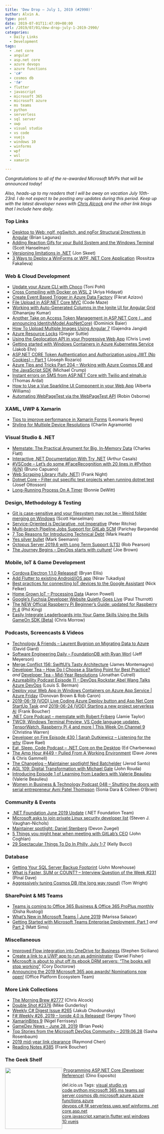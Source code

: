 ```yaml
---
title: 'Dew Drop – July 1, 2019 (#2990)'
author: Alvin A.
type: post
date: 2019-07-01T11:47:09+00:00
url: /2019/07/01/dew-drop-july-1-2019-2990/
categories:
  - Daily Links
  - Development
tags:
  - .net core
  - angular
  - asp.net core
  - azure devops
  - azure functions
  - 'c#'
  - cosmos db
  - 'f#'
  - flutter
  - javascript
  - microsoft 365
  - microsoft azure
  - ms teams
  - python
  - serverless
  - sql server
  - uwp
  - visual studio
  - vs code
  - vuejs
  - windows 10
  - winforms
  - wpf
  - wsl
  - xamarin

---
```

_Congratulations to all of the re-awarded Microsoft MVPs that will be announced today!_

_Also, heads-up to my readers that I will be away on vacation July 10th-23rd. I do not expect to be posting any updates during this period. Keep up with the latest developer news with <a href="http://blog.cwa.me.uk/" target="_blank" rel="noopener noreferrer">Chris Alcock</a> and the other link blogs that I include here daily._

### <a name="top"></a>Top Links

  * <a href="https://brianlagunas.com/desktop-to-web-ngif-ngswitch-and-ngfor-structural-directives-in-angular/" target="_blank" rel="noopener noreferrer">Desktop to Web: ngIf, ngSwitch, and ngFor Structural Directives in Angular</a> (Brian Lagunas)
  * <a href="http://feeds.hanselman.com/~/603822008/0/scotthanselman~Adding-Reaction-Gifs-for-your-Build-System-and-the-Windows-Terminal.aspx" target="_blank" rel="noopener noreferrer">Adding Reaction Gifs for your Build System and the Windows Terminal</a> (Scott Hanselman)
  * <a href="http://feedproxy.google.com/~r/JonSkeetCodingBlog/~3/OL1QOUjDxX0/" target="_blank" rel="noopener noreferrer">Versioning limitations in .NET</a> (Jon Skeet)
  * <a href="https://www.telerik.com/blogs/3-ways-to-deploy-a-winforms-or-wpf-net-core-application" target="_blank" rel="noopener noreferrer">3 Ways to Deploy a WinForms or WPF .NET Core Application</a> (Rossitza Fakalieva)



### <a name="web"></a>Web & Cloud Development

  * <a href="http://feedproxy.google.com/~r/blogatworkat/~3/i4vEw-aXuDs/post.aspx" target="_blank" rel="noopener noreferrer">Update your Azure CLI with Choco</a> (Toni Pohl)
  * <a href="https://ariya.io/2019/06/cross-compiling-with-docker-on-wsl-2" target="_blank" rel="noopener noreferrer">Cross Compiling with Docker on WSL 2</a> (Ariya Hidayat)
  * <a href="http://feedproxy.google.com/~r/MSSQLTips-LatestSqlServerTips/~3/TrZ5PIOxdKU/" target="_blank" rel="noopener noreferrer">Create Event Based Trigger in Azure Data Factory</a> (Fikrat Azizov)
  * <a href="https://code-maze.com/file-upload-aspnetcore-mvc/" target="_blank" rel="noopener noreferrer">File Upload in ASP.NET Core MVC</a> (Code Maze)
  * <a href="https://www.infragistics.com/community/blogs/b/infragistics/posts/working-with-auto-generated-columns-in-the-ignite-ui-for-angular-grid" target="_blank" rel="noopener noreferrer">Working with Auto-Generated Columns in the Ignite UI for Angular Grid</a> (Dhananjay Kumar)
  * <a href="https://leastprivilege.com/2019/06/30/another-take-on-access-token-management-in-asp-net-core-and-announcing-identitymodel-aspnetcore/" target="_blank" rel="noopener noreferrer">Another Take on Access Token Management in ASP.NET Core (…and announcing IdentityModel.AspNetCore)</a> (Dominick Baier)
  * <a href="https://www.c-sharpcorner.com/article/how-to-upload-multiple-image-using-angular7/" target="_blank" rel="noopener noreferrer">How To Upload Multiple Images Using Angular 7</a> (Gajendra Jangid)
  * <a href="https://gregorsuttie.com/2019/06/29/azure-resource-locks/" target="_blank" rel="noopener noreferrer">Azure Resource Locks</a> (Gregor Suttie)
  * <a href="https://love2dev.com/blog/html-geolocation" target="_blank" rel="noopener noreferrer">Using the Geolocation API in your Progressive Web App</a> (Chris Love)
  * <a href="https://blog.ehn.nu/2019/06/getting-started-with-windows-containers-in-azure-kubernetes-service/?utm_source=rss&utm_medium=rss&utm_campaign=getting-started-with-windows-containers-in-azure-kubernetes-service" target="_blank" rel="noopener noreferrer">Getting started with Windows Containers in Azure Kubernetes Service</a> (Jakob Ehn)
  * <a href="https://www.codeproject.com/Articles/5160941/ASP-NET-CORE-Token-Authentication-and-Authorizatio" target="_blank" rel="noopener noreferrer">ASP.NET CORE Token Authentication and Authorization using JWT (No Cookies) – Part 1</a> (Joseph Rozario)
  * <a href="https://www.michaelcrump.net/azure-tips-and-tricks204/" target="_blank" rel="noopener noreferrer">Azure Tips and Tricks Part 204 &#8211; Working with Azure Cosmos DB and the JavaScript SDK</a> (Michael Crump)
  * <a href="https://blog.elmah.io/instant-errors-on-sms-from-aspnet-core-with-twilio-and-elmahio/" target="_blank" rel="noopener noreferrer">Instant errors on SMS from ASP.NET Core with Twilio and elmah.io</a> (Thomas Ardal)
  * <a href="https://www.telerik.com/blogs/how-to-use-a-vue-sparkline-ui-component-in-your-web-app" target="_blank" rel="noopener noreferrer">How to Use a Vue Sparkline UI Component in your Web App</a> (Alberta Williams)
  * <a href="https://www.robinosborne.co.uk/2019/07/01/automating-and-orchestrating-webpagetest/" target="_blank" rel="noopener noreferrer">Automating WebPageTest via the WebPageTest API</a> (Robin Osborne)



### <a name="silverlight"></a>XAML, UWP & Xamarin

  * <a href="https://askxammy.com/tips-to-improve-performance-in-xamarin-forms/" target="_blank" rel="noopener noreferrer">Tips to improve performance in Xamarin Forms</a> (Leomaris Reyes)
  * <a href="https://devblogs.microsoft.com/xamarin/styling-for-multiple-device-resolutions/" target="_blank" rel="noopener noreferrer">Styling for Multiple Device Resolutions</a> (Charlin Agramonte)



### <a name="dotnet"></a>Visual Studio & .NET

  * <a href="https://www.softwaremeadows.com/posts/memstate-_the_practical_argument_for_big_in-memory_data" target="_blank" rel="noopener noreferrer">Memstate: The Practical Argument for Big, In-Memory Data</a> (Charles Flatt)
  * <a href="https://www.infoq.com/news/2019/06/interactive-dotnet-documentation?utm_campaign=infoq_content&utm_source=infoq&utm_medium=feed&utm_term=global" target="_blank" rel="noopener noreferrer">Interactive .NET Documentation With Try .NET</a> (Arthur Casals)
  * <a href="http://feedproxy.google.com/~r/elbruno/~3/wiTf35B-w50/" target="_blank" rel="noopener noreferrer">#VSCode – Let’s do some #FaceRecognition with 20 lines in #Python (6/N)</a> (Bruno Capuano)
  * <a href="https://www.codeproject.com/Articles/1010181/Web-Scraping-Library-fully-NET" target="_blank" rel="noopener noreferrer">Web Scraping Library (fully .NET)</a> (Frank Night)
  * <a href="https://josefottosson.se/dotnet-core-filter-out-specific-test-projects-when-running-dotnet-test/" target="_blank" rel="noopener noreferrer">Dotnet Core &#8211; Filter out specific test projects when running dotnet test</a> (Josef Ottosson)
  * <a href="http://geek-goddess-bonnie.blogspot.com/2019/06/long-running-process-on-timer.html" target="_blank" rel="noopener noreferrer">Long-Running Process On A Timer</a> (Bonnie DeWitt)



### <a name="design"></a>Design, Methodology & Testing

  * <a href="http://feeds.hanselman.com/~/603858630/0/scotthanselman~Git-is-casesensitive-and-your-filesystem-may-not-be-Weird-folder-merging-on-Windows.aspx" target="_blank" rel="noopener noreferrer">Git is case-sensitive and your filesystem may not be &#8211; Weird folder merging on Windows</a> (Scott Hanselman)
  * <a href="http://blog.peterritchie.com/Service-Oriented-is-Declarative-Not-Imperative/" target="_blank" rel="noopener noreferrer">Service-Oriented is Declarative, not Imperative</a> (Peter Ritchie)
  * <a href="http://feedproxy.google.com/~r/ContinuousBlog/~3/EI1_XfkxPBg/" target="_blank" rel="noopener noreferrer">Multi-branch Pipeline Jobs Support for GitLab SCM</a> (Parichay Barpanda)
  * <a href="https://markheath.net/post/technical-debt-reasons" target="_blank" rel="noopener noreferrer">7 Top Reasons for Introducing Technical Debt</a> (Mark Heath)
  * <a href="https://blog.ploeh.dk/2019/07/01/yes-silver-bullet/" target="_blank" rel="noopener noreferrer">Yes silver bullet</a> (Mark Seemann)
  * <a href="https://octopus.com/blog/octopus-release-2019.6-lts" target="_blank" rel="noopener noreferrer">Octopus Server 2019.6 with Long Term Support (LTS)</a> (Rob Pearson)
  * <a href="https://devblogs.microsoft.com/premier-developer/the-journey-begins-devops-starts-with-culture/" target="_blank" rel="noopener noreferrer">The Journey Begins – DevOps starts with culture!</a> (Joe Brown)



### <a name="mobile"></a>Mobile, IoT & Game Development

  * <a href="https://cordova.apache.org/announcements/2019/07/01/cordova-electron-release-1.1.0.html" target="_blank" rel="noopener noreferrer">Cordova Electron 1.1.0 Released!</a> (Bryan Ellis)
  * <a href="https://medium.com/flutter-community/add-flutter-to-existing-android-ios-app-ae8c4fb1582e?source=rss----86fb29d7cc6a---4" target="_blank" rel="noopener noreferrer">Add Flutter to existing Android/iOS app</a> (Nirav Tukadiya)
  * <a href="https://medium.com/google-developers/best-practices-for-connecting-iot-devices-to-the-google-assistant-9e5b7f5cc95a?source=rss----2e5ce7f173a5---4" target="_blank" rel="noopener noreferrer">Best practices for connecting IoT devices to the Google Assistant</a> (Nick Felker)
  * <a href="https://www.aaron-powell.com/posts/2019-07-01-home-grown-iot-processing-data/" target="_blank" rel="noopener noreferrer">Home Grown IoT &#8211; Processing Data</a> (Aaron Powell)
  * <a href="https://www.thurrott.com/dev/209460/googles-fuchsia-developer-website-quietly-goes-live?utm_source=rss&utm_medium=rss&utm_campaign=googles-fuchsia-developer-website-quietly-goes-live" target="_blank" rel="noopener noreferrer">Google’s Fuchsia Developer Website Quietly Goes Live</a> (Paul Thurrott)
  * <a href="https://www.raspberrypi.org/blog/the-new-official-raspberry-pi-beginners-guide-updated-for-raspberry-pi-4/" target="_blank" rel="noopener noreferrer">The NEW Official Raspberry Pi Beginner’s Guide: updated for Raspberry Pi 4</a> (Phil King)
  * <a href="https://developer.amazon.com/blogs/alexa/post/671de3de-0635-4626-9371-e926d7d655d6/skills-gameon-sdk" target="_blank" rel="noopener noreferrer">Easily Integrate Leaderboards into Your Game Skills Using the Skills GameOn SDK (Beta)</a> (Chris Morrow)



### <a name="podcasts"></a>Podcasts, Screencasts & Videos

  * <a href="http://DavidGiard.com/2019/07/01/LaurentBugnionOnMigratingDataToAzure.aspx" target="_blank" rel="noopener noreferrer">Technology & Friends &#8211; Laurent Bugnion on Migrating Data to Azure</a> (David Giard)
  * <a href="https://softwareengineeringdaily.com/2019/07/01/foundationdb-with-ryan-worl/" target="_blank" rel="noopener noreferrer">Software Engineering Daily &#8211; FoundationDB with Ryan Worl</a> (Jeff Meyerson)
  * <a href="http://www.mergeconflict.fm/156" target="_blank" rel="noopener noreferrer">Merge Conflict 156: SwiftUI&#8217;s Tasty Architecture</a> (James Montemagno)
  * <a href="http://developertea.simplecast.fm/4a9bc2c2" target="_blank" rel="noopener noreferrer">Developer Tea &#8211; How Do I Choose a Starting Point for Best Practice?</a> _and_ <a href="http://developertea.simplecast.fm/4fee5c84" target="_blank" rel="noopener noreferrer">Developer Tea &#8211; Mid-Year Resolutions</a> (Jonathan Cutrell)
  * <a href="http://www.azureability.com/e/devops-superstar-abel-wang-talks-azure-devops/" target="_blank" rel="noopener noreferrer">Azureability Podcast Episode 11 &#8211; DevOps Rockstar Abel Wang Talks Azure DevOps</a> (Louis S. Berman)
  * <a href="https://channel9.msdn.com/Shows/Azure-Friday/Deploy-your-Web-App-in-Windows-Containers-on-Azure-App-Service?WT.mc_id=DX_MVP4025064" target="_blank" rel="noopener noreferrer">Deploy your Web App in Windows Containers on Azure App Service | Azure Friday</a> (Donovan Brown & Rob Caron)
  * <a href="http://www.youtube.com/watch?v=QJXSUG_BLRA" target="_blank" rel="noopener noreferrer">2019-06-19 (VOD) Live Coding Azure Deploy button and Asp Net Core StartUp Task</a> _and_ <a href="http://www.youtube.com/watch?v=mJW3_4UEicQ" target="_blank" rel="noopener noreferrer">2019-06-24 (VOD) Starting a new project serverless AI</a> (Frank Boucher)
  * <a href="https://dotnetcore.show/episode-28-memstate-with-robert-friberg" target="_blank" rel="noopener noreferrer">.NET Core Podcast &#8211; memstate with Robert Friberg</a> (Jamie Taylor)
  * <a href="https://channel9.msdn.com/Shows/This+Week+On+Channel+9/TWC9-Windows-Terminal-Preview-VS-Code-language-updates-TensorWatch-Raspberry-Pi-4-and-more?WT.mc_id=DX_MVP4025064" target="_blank" rel="noopener noreferrer">TWC9: Windows Terminal Preview, VS Code language updates, TensorWatch, Raspberry Pi 4 and more | This Week On Channel 9</a> (Christina Warren)
  * <a href="https://developeronfire.com/podcast/episode-430-sarah-dutkiewicz-listening-for-the-why" target="_blank" rel="noopener noreferrer">Developer on Fire Episode 430 | Sarah Dutkiewicz &#8211; Listening for the why</a> (Dave Rael)
  * <a href="http://feedproxy.google.com/~r/esc-podcast/~3/VIE4dQY4PO8/net-core-on-the-desktop" target="_blank" rel="noopener noreferrer">Eat, Sleep, Code Podcast &#8211; .NET Core on the Desktop</a> (Ed Charbeneau)
  * <a href="http://feedproxy.google.com/~r/TheAmpHour/~3/boGwML3raCQ/" target="_blank" rel="noopener noreferrer">The Amp Hour #449 &#8211; Pulled From A Working Environment</a> (Dave Jones & Chris Gammell)
  * <a href="https://changelog.com/podcast/351" target="_blank" rel="noopener noreferrer">The Changelog &#8211; Maintainer spotlight! Ned Batchelder</a> (Jerod Santo)
  * <a href="https://www.ageekleader.com/agl-109-digital-transformation-with-michael-gale/" target="_blank" rel="noopener noreferrer">AGL 109: Digital Transformation with Michael Gale</a> (John Rouda)
  * <a href="https://cloudblogs.microsoft.com/industry-blog/microsoft-in-business/2019/06/17/introducing-episode-1-of-learning-from-leaders-with-valerie-beaulieu/" target="_blank" rel="noopener noreferrer">Introducing Episode 1 of Learning from Leaders with Valerie Beaulieu</a> (Valerie Beaulieu)
  * <a href="http://womeninbizandtech.mpsn.libsynpro.com/048-shutting-the-doors-with-serial-entrepreneur-avni-patel-thompson" target="_blank" rel="noopener noreferrer">Women in Business & Technology Podcast 048 &#8211; Shutting the doors with serial entrepreneur Avni Patel Thompson</a> (Sonia Dara & Colleen O&#8217;Brien)



### <a name="events"></a>Community & Events

  * <a href="https://www.dotnetfoundation.org/blog/2019/06/28/net-foundation-june-2019-update" target="_blank" rel="noopener noreferrer">.NET Foundation June 2019 Update</a> (.NET Foundation Team)
  * <a href="https://www.zdnet.com/article/microsoft-asks-to-join-private-linux-security-developer-list/#ftag=RSSbaffb68" target="_blank" rel="noopener noreferrer">Microsoft asks to join private Linux security developer list</a> (Steven J. Vaughan-Nichols)
  * <a href="https://github.blog/2019-06-28-maintainer-spotlight-daniel-stenberg/" target="_blank" rel="noopener noreferrer">Maintainer spotlight: Daniel Stenberg</a> (Devon Zuegel)
  * <a href="https://about.gitlab.com/2019/06/28/five-things-you-hear-from-gitlab-ceo/" target="_blank" rel="noopener noreferrer">5 Things you might hear when meeting with GitLab&#8217;s CEO</a> (John Coghlan)
  * <a href="https://www.uwishunu.com/2019/06/things-to-do-in-philly-this-week-july-1-7-2019/" target="_blank" rel="noopener noreferrer">29 Spectacular Things To Do In Philly, July 1-7</a> (Kelly Bucci)



### <a name="sql"></a>Database

  * <a href="https://www.sqlservercentral.com/blogs/getting-your-sql-server-backup-footprint" target="_blank" rel="noopener noreferrer">Getting Your SQL Server Backup Footprint</a> (John Morehouse)
  * <a href="https://blog.sqlauthority.com/2019/06/30/what-is-faster-sum-or-count-interview-question-of-the-week-231/" target="_blank" rel="noopener noreferrer">What is Faster, SUM or COUNT? – Interview Question of the Week #231</a> (Pinal Dave)
  * <a href="http://blog.tdwright.co.uk/2019/06/29/aggressively-tuning-cosmos-db-the-long-way-round/" target="_blank" rel="noopener noreferrer">Aggressively tuning Cosmos DB (the long way round)</a> (Tom Wright)



### <a name="sp"></a>SharePoint & MS Teams

  * <a href="https://techcommunity.microsoft.com/t5/Microsoft-365-Blog/Teams-is-coming-to-Office-365-Business-amp-Office-365-ProPlus/ba-p/725481" target="_blank" rel="noopener noreferrer">Teams is coming to Office 365 Business & Office 365 ProPlus monthly</a> (Disha Rustogi)
  * <a href="https://techcommunity.microsoft.com/t5/Microsoft-Teams-Blog/What-s-New-in-Microsoft-Teams-June-2019/ba-p/730501" target="_blank" rel="noopener noreferrer">What&#8217;s New in Microsoft Teams | June 2019</a> (Marissa Salazar)
  * <a href="https://techcommunity.microsoft.com/t5/Healthcare-and-Life-Sciences/Getting-Started-with-Microsoft-Teams-Enterprise-Deployment-Part/ba-p/714584" target="_blank" rel="noopener noreferrer">Getting Started with Microsoft Teams Enterprise Deployment, Part 1</a> _and_ <a href="https://techcommunity.microsoft.com/t5/Healthcare-and-Life-Sciences/Getting-Started-with-Microsoft-Teams-Enterprise-Deployment-Part/ba-p/730362" target="_blank" rel="noopener noreferrer">Part 2</a> (Matt Sims)



### <a name="misc"></a>Miscellaneous

  * <a href="https://flow.microsoft.com/en-us/blog/improved-flow-integration-into-onedrive-for-business/" target="_blank" rel="noopener noreferrer">Improved Flow integration into OneDrive for Business</a> (Stephen Siciliano)
  * <a href="http://lennybacon.com/post/Create-a-link-to-a-UWP-app-to-run-as-administrator" target="_blank" rel="noopener noreferrer">Create a link to a UWP app to run as administrator</a> (Daniel Fisher)
  * <a href="https://boingboing.net/2019/06/28/jun-17-2004.html" target="_blank" rel="noopener noreferrer">Microsoft is about to shut off its ebook DRM servers: &#8220;The books will stop working&#8221;</a> (Cory Doctorow)
  * <a href="https://developer.microsoft.com/en-us/microsoft-teams/blogs/announcing-the-2019-microsoft-365-app-awards-nominations-now-open/" target="_blank" rel="noopener noreferrer">Announcing the 2019 Microsoft 365 app awards! Nominations now open!</a> (Office Platform Ecosystem Team)



### <a name="links"></a>More Link Collections

  * <a href="http://feedproxy.google.com/~r/ReflectivePerspective/~3/bwXKXZ8Nizo/" target="_blank" rel="noopener noreferrer">The Morning Brew #2777</a> (Chris Alcock)
  * <a href="https://afreshcup.com/home/2019/07/01/double-shot-2376.html" target="_blank" rel="noopener noreferrer">Double Shot #2376</a> (Mike Gunderloy)
  * <a href="http://feedproxy.google.com/~r/digest-csharp/~3/5eqoQicpXb0/265" target="_blank" rel="noopener noreferrer">Weekly C# Digest Issue #265</a> (Jakub Chodounsky)
  * <a href="https://sergeytihon.com/2019/06/29/f-weekly-26-2019-ionide-4-0-is-released/" target="_blank" rel="noopener noreferrer">F# Weekly #26, 2019 – Ionide 4.0 is Released!</a> (Sergey Tihon)
  * <a href="https://xamarininsider.com/2019/06/30/xamarinbites-9/" target="_blank" rel="noopener noreferrer">XamarinBites 9</a> (Nigel Ferrissey)
  * <a href="https://brianpeek.com/gamedev-news-june-28-2019/" target="_blank" rel="noopener noreferrer">GameDev News &#8211; June 28, 2019</a> (Brian Peek)
  * <a href="https://devblogs.microsoft.com/devops/top-stories-from-the-microsoft-devops-community-2019-06-28/" target="_blank" rel="noopener noreferrer">Top Stories from the Microsoft DevOps Community – 2019.06.28</a> (Sasha Rosenbaum)
  * <a href="https://devblogs.microsoft.com/oldnewthing/20190628-00/?p=102631" target="_blank" rel="noopener noreferrer">2019 mid-year link clearance</a> (Raymond Chen)
  * <a href="http://www.frankysnotes.com/2019/07/reading-notes-385.html" target="_blank" rel="noopener noreferrer">Reading Notes #385</a> (Frank Boucher)



### <a name="shelf"></a>The Geek Shelf

<img loading="lazy" decoding="async" width="187" height="200" align="left" style="margin: 0px 0px 10px; border: 0px currentcolor; border-image: none; float: left; display: inline; background-image: none;" src="https://m.media-amazon.com/images/I/413+qtRE6QL._AC_UL436_.jpg" border="0" /> &nbsp;<a href="https://www.amazon.com/Programming-ASP-NET-Core-Developer-Reference/dp/150930441X/?tag=amavin-20" target="_blank" rel="noopener noreferrer">Programming ASP.NET Core (Developer Reference)</a> (Dino Esposito)









<div class="wlWriterEditableSmartContent" id="scid:77ECF5F8-D252-44F5-B4EB-D463C5396A79:7edd3b02-bc7a-4b62-9fbc-5d193e1b202b" style="margin: 0px; padding: 0px; float: none; display: inline;">
  del.icio.us Tags: <a href="http://del.icio.us/popular/visual+studio" rel="tag">visual studio</a>,<a href="http://del.icio.us/popular/vs+code" rel="tag">vs code</a>,<a href="http://del.icio.us/popular/python" rel="tag">python</a>,<a href="http://del.icio.us/popular/microsoft+365" rel="tag">microsoft 365</a>,<a href="http://del.icio.us/popular/ms+teams" rel="tag">ms teams</a>,<a href="http://del.icio.us/popular/sql+server" rel="tag">sql server</a>,<a href="http://del.icio.us/popular/cosmos+db" rel="tag">cosmos db</a>,<a href="http://del.icio.us/popular/microsoft+azure" rel="tag">microsoft azure</a>,<a href="http://del.icio.us/popular/azure+functions" rel="tag">azure functions</a>,<a href="http://del.icio.us/popular/azure+devops" rel="tag">azure devops</a>,<a href="http://del.icio.us/popular/c%23" rel="tag">c#</a>,<a href="http://del.icio.us/popular/f%23" rel="tag">f#</a>,<a href="http://del.icio.us/popular/serverless" rel="tag">serverless</a>,<a href="http://del.icio.us/popular/uwp" rel="tag">uwp</a>,<a href="http://del.icio.us/popular/wpf" rel="tag">wpf</a>,<a href="http://del.icio.us/popular/winforms" rel="tag">winforms</a>,<a href="http://del.icio.us/popular/.net+core" rel="tag">.net core</a>,<a href="http://del.icio.us/popular/asp.net+core" rel="tag">asp.net core</a>,<a href="http://del.icio.us/popular/javascript" rel="tag">javascript</a>,<a href="http://del.icio.us/popular/xamarin" rel="tag">xamarin</a>,<a href="http://del.icio.us/popular/flutter" rel="tag">flutter</a>,<a href="http://del.icio.us/popular/wsl" rel="tag">wsl</a>,<a href="http://del.icio.us/popular/windows+10" rel="tag">windows 10</a>,<a href="http://del.icio.us/popular/vuejs" rel="tag">vuejs</a>
</div>